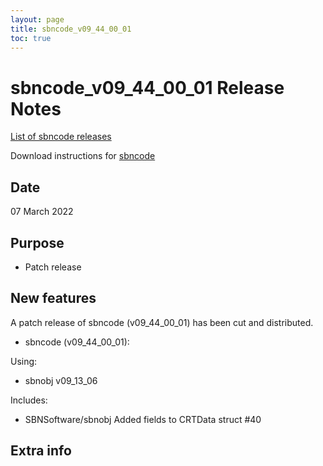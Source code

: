 ```yaml
---
layout: page
title: sbncode_v09_44_00_01
toc: true
---
```


sbncode_v09_44_00_01 Release Notes
=======================================================================================

[List of sbncode releases](https://sbnsoftware.github.io/AnalysisInfrastructure/ReleaseManagement/Releases/List_of_SBN_code_releases)

Download instructions for [sbncode]()

Date
---------------------------------------------------
07 March 2022

Purpose
---------------------------------------------------
* Patch release

New features
---------------------------------------------------
A patch release of sbncode (v09_44_00_01)  has been cut and distributed.

* sbncode (v09_44_00_01):
 
 Using:
  * sbnobj              v09_13_06

 Includes:
  * SBNSoftware/sbnobj Added fields to CRTData struct #40





Extra info
---------------------------------------------------
